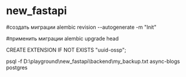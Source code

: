 # new_fastapi

#создать миграции
alembic revision --autogenerate -m "Init"

#применить миграции
alembic upgrade head

CREATE EXTENSION IF NOT EXISTS "uuid-ossp";
 
psql -f D:\playground\new_fastapi\backend\my_backup.txt async-blogs postgres